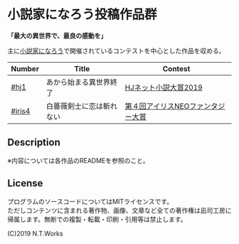 # 小説家になろう投稿作品群

**「最大の異世界で、最良の感動を」**

主に[小説家になろう](https://syosetu.com/)で開催されているコンテストを中心とした作品を収める。

| Number | Title | Contest |
| --- | --- | --- |
| [#hj1](anotherend/README.md) | あから始まる異世界終了 | [HJネット小説大賞2019](http://hobbyjapan.co.jp/hjbunko/novelawards/netaward03.html) |
| [#iris4](shirobara/README.md) | 白薔薇剣士に恋は斬れない | [第４回アイリスNEOファンタジー大賞](http://www.ichijinsha.co.jp/special/iris/neof_award4/) |

## Description

※内容については各作品のREADMEを参照のこと。

## License

プログラムのソースコードについてはMITライセンスです。  
ただしコンテンツに含まれる著作物、画像、文章など全ての著作権は凪司工房に帰属します。無断での複製・転載・印刷・引用等は禁止します。

(C)2019 N.T.Works

